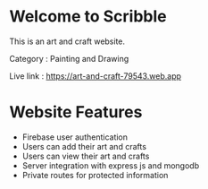 # Welcome to Scribble

This is an art and craft website.

Category : Painting and Drawing

Live link : https://art-and-craft-79543.web.app

# Website Features
- Firebase user authentication
- Users can add their art and crafts
- Users can view their art and crafts
- Server integration with express js and mongodb
- Private routes for protected information
